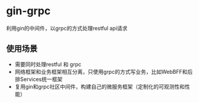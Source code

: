 # gin-grpc

利用gin的中间件，以grpc的方式处理restful api请求

## 使用场景
- 需要同时处理restful 和 grpc
- 网络框架和业务框架相互分离，只使用grpc的方式写业务，比如WebBFF和后排Services统一框架
- 复用gin和grpc社区中间件，构建自己的微服务框架（定制化的可观测性和性能）
